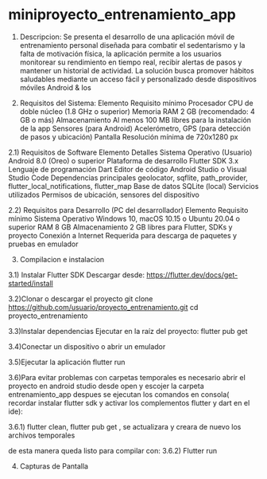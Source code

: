 # miniproyecto_entrenamiento_app

1) Descripcion:
Se presenta el desarrollo de una aplicación móvil de entrenamiento personal diseñada para combatir el sedentarismo y la falta de motivación física, la aplicación permite a los usuarios monitorear su rendimiento en tiempo real, recibir alertas de pasos y mantener un historial de actividad. 
La solución busca promover hábitos saludables mediante un acceso fácil y personalizado desde dispositivos móviles Android & Ios

2) Requisitos del Sistema:
Elemento	Requisito mínimo
Procesador	CPU de doble núcleo (1.8 GHz o superior)
Memoria RAM	2 GB (recomendado: 4 GB o más)
Almacenamiento	Al menos 100 MB libres para la instalación de la app
Sensores (para Android)	Acelerómetro, GPS (para detección de pasos y ubicación)
Pantalla	Resolución mínima de 720x1280 px

2.1) Requisitos de Software
Elemento	Detalles
Sistema Operativo (Usuario)	Android 8.0 (Oreo) o superior
Plataforma de desarrollo	Flutter SDK 3.x
Lenguaje de programación	Dart
Editor de código	Android Studio o Visual Studio Code
Dependencias principales	geolocator, sqflite, path_provider, flutter_local_notifications, flutter_map
Base de datos	SQLite (local)
Servicios utilizados	Permisos de ubicación, sensores del dispositivo

2.2) Requisitos para Desarrollo (PC del desarrollador)
Elemento	Requisito mínimo
Sistema Operativo	Windows 10, macOS 10.15 o Ubuntu 20.04 o superior
RAM	8 GB
Almacenamiento	2 GB libres para Flutter, SDKs y proyecto
Conexión a Internet	Requerida para descarga de paquetes y pruebas en emulador

3) Compilacion e instalacion

3.1) Instalar Flutter SDK
Descargar desde: https://flutter.dev/docs/get-started/install

3.2)Clonar o descargar el proyecto
git clone https://github.com/usuario/proyecto_entrenamiento.git
cd proyecto_entrenamiento

3.3)Instalar dependencias
Ejecutar en la raíz del proyecto:
flutter pub get

3.4)Conectar un dispositivo o abrir un emulador

3.5)Ejecutar la aplicación
flutter run

3.6)Para evitar problemas con carpetas temporales es necesario abrir el proyecto en android studio desde open y escojer la carpeta entrenamiento_app 
despues se ejecutan los comandos en consola( recordar instalar flutter sdk y activar los complementos flutter y dart en el ide): 

3.6.1) flutter clean,
flutter pub get  , se actualizara y creara de nuevo los archivos temporales

de esta manera queda listo para compilar con:
3.6.2) Flutter run

4) Capturas de Pantalla
